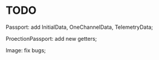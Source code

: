 TODO
=============
Passport: add InitialData, OneChannelData, TelemetryData;

ProectionPassport: add new getters;

Image: fix bugs;
